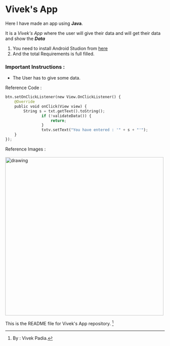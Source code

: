 # Vivek's App

Here I have made an app using **Java**. 

It is a *Vivek's App* where the user will give their data and will get their data and show the **_Data_** 

1. You need to install Android Studion from [here](https://www.python.org/downloads/)
3. And the total Requirements is full filled.

### Important Instructions :

* The User has to give some data.

Reference Code : 
```python
btn.setOnClickListener(new View.OnClickListener() {
	@Override
	public void onClick(View view) {
		String s = txt.getText().toString();
                if (!validateData()) {
                    return;
                }
                txtv.setText("You have entered : '" + s + "'");
	}
});
```

Reference Images : <br>
	<br><img src="app/src/main/res/drawable/main.jpg" alt="drawing" width="500" height="500"/>

This is the README file for Vivek's App repository. [^1]

[^1]: By : Vivek Padia.

